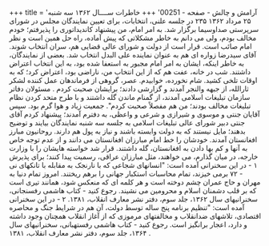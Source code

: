 +++
title = 'آرامش و چالش - صفحه - 00251'
+++
خاطرات ســــال ۱۳۶۲ سه شنبه ۲۵ مرداد ۱۳۶۲ ۲۳۵ در جلسه علنی، انتخابات، برای تعیین نمایندگان مجلس در شورای سرپرستی صداوسیما برگزار شد. به امر امام، من پیشنهاد کاندیداتوری را پذیرفتم؛ خودم مخالف بودم، ولی می دانم به خاطر مشکلاتی که پیش آماده، راه حل همین است و نظر امام صائب است. قرار است از دولت و شورای عالی قضایی هم، سران انتخاب شوند. آقای سیدرضا زواره ای هم به عنوان نماینده على البدل انتخاب شد. بعضی از نمایندگان، به خاطر اینکه، ایشان به امر امام مجبور به استعفا شده بود، به این انتخاب اعتراض داشتند. شب در خانه، عفت هم که از این انتخاب من، ناراضی بود، اعتراض کرد؛ که به اوقات تلخی کشید. شام نخورده، خوابیدم. عصر، گروهی از فرماندهان عمل کننده لشکر ثارالله، از جبهه والنجر آمدند و گزارشی دادند؛ برایشان صحبت کردم . مسئولان دفاتر سازمان تبلیغات اسلامی آمدند، از گمنام ماندن گله داشتند و با طرح متحد کردن نظام تبلیغات مخالف بودند؛ من هم مفصلاً صحبت کردم". جمعیت زیاد و هوا گرم بود. سپس آقایان جنتی و موسوی و شیرازی و شرعی و واعظی، به دفترم آمدند؛ پیشنهاد کردم آقای جنتی دبیر شورای عالی تبلیغات اسلامی به جلسه سه شنبه نمایندگان بیایند و توضیح بدهند؛ مایل نیستند که به دولت وابسته باشند و نیاز به پول هم دارند. روحانیون مبارز افغانستان آمدند. خودشان را خط امام مبارزان افغانستان می دانند و از عدم توجه خاص به آنها و کم بها دادن به افغانستان، گله داشتند. قرار شد خواسته هایشان را با وزارت خارجه، در میان گذارم، می خواهند، مثل مبارزان عراقی، رسمیت پیدا کنند؛ برای پذیرش ۱ - در این سخنرانی آمده است: "انسانهای شجاعی که با نارنجک به مقابله با تانکهای نی - ۷۲ برمی خیزند، تمام محاسبات استکبار جهانی را برهم ریختند. امروز تمام دنیا به مهران و حاج عمران چشم دوخته است و هر کلمه ای که منعکس شود، همانند تیری است که بر قلب دشمنان اسلام و محرومین می نشیند. رجوع کنید - کتاب هاشمی رفسنجانی، سخنرانیهای سال ۱۳۶۲، جلد سوم، دفتر نشر معارف انقلاب، ۱۳۸۱. ۲ - در این سخنرانی آمده است: "تنظیم برنامه پنج ساله توسط دولت، آن هم در شرایط جنگ و محاصره اقتصادی، تلاشهای ضدانقلاب و مخالفتهای مرموزی که از آغاز انقلاب همچنان وجود داشته و دارد، اعجار برانگیز است. رجوع کنید - کتاب هاشمی رفستهبانی، سخنرانیهای سال ۱۳۶۴، جلد سوم، دفتر نشر معارف انقلاب، ۱۳۸۱ .